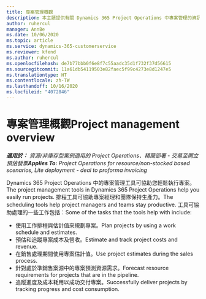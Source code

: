 ```yaml
---
title: 專案管理概觀
description: 本主題提供有關 Dynamics 365 Project Operations 中專案管理的資訊。
author: ruhercul
manager: AnnBe
ms.date: 10/06/2020
ms.topic: article
ms.service: dynamics-365-customerservice
ms.reviewer: kfend
ms.author: ruhercul
ms.openlocfilehash: de7b77bbb0f6e8f7c55aadc35d1f732f37d56615
ms.sourcegitcommit: 11a61db54119503e82faec5f99c4273e8d1247e5
ms.translationtype: HT
ms.contentlocale: zh-TW
ms.lasthandoff: 10/16/2020
ms.locfileid: "4072846"
---
```

# <a name="project-management-overview"></a><span data-ttu-id="bd024-103">專案管理概觀</span><span class="sxs-lookup"><span data-stu-id="bd024-103">Project management overview</span></span>

<span data-ttu-id="bd024-104">_**適用於：** 資源/非庫存型案例適用的 Project Operations、精簡部署 - 交易至開立預估發票_</span><span class="sxs-lookup"><span data-stu-id="bd024-104">_**Applies To:** Project Operations for resource/non-stocked based scenarios, Lite deployment - deal to proforma invoicing_</span></span>

<span data-ttu-id="bd024-105">Dynamics 365 Project Operations 中的專案管理工具可協助您輕鬆執行專案。</span><span class="sxs-lookup"><span data-stu-id="bd024-105">The project management tools in Dynamics 365 Project Operations help you easily run projects.</span></span> <span data-ttu-id="bd024-106">排程工具可協助專案經理和團隊保持生產力。</span><span class="sxs-lookup"><span data-stu-id="bd024-106">The scheduling tools help project managers and teams stay productive.</span></span> <span data-ttu-id="bd024-107">工具可協助處理的一些工作包括：</span><span class="sxs-lookup"><span data-stu-id="bd024-107">Some of the tasks that the tools help with include:</span></span>

- <span data-ttu-id="bd024-108">使用工作排程與估計值來規劃專案。</span><span class="sxs-lookup"><span data-stu-id="bd024-108">Plan projects by using a work schedule and estimates.</span></span>
- <span data-ttu-id="bd024-109">預估和追蹤專案成本及營收。</span><span class="sxs-lookup"><span data-stu-id="bd024-109">Estimate and track project costs and revenue.</span></span>
- <span data-ttu-id="bd024-110">在銷售處理期間使用專案估計值。</span><span class="sxs-lookup"><span data-stu-id="bd024-110">Use project estimates during the sales process.</span></span>
- <span data-ttu-id="bd024-111">針對處於準銷售案源中的專案預測資源需求。</span><span class="sxs-lookup"><span data-stu-id="bd024-111">Forecast resource requirements for projects that are in the pipeline.</span></span>
- <span data-ttu-id="bd024-112">追蹤進度及成本耗用以成功交付專案。</span><span class="sxs-lookup"><span data-stu-id="bd024-112">Successfully deliver projects by tracking progress and cost consumption.</span></span>
